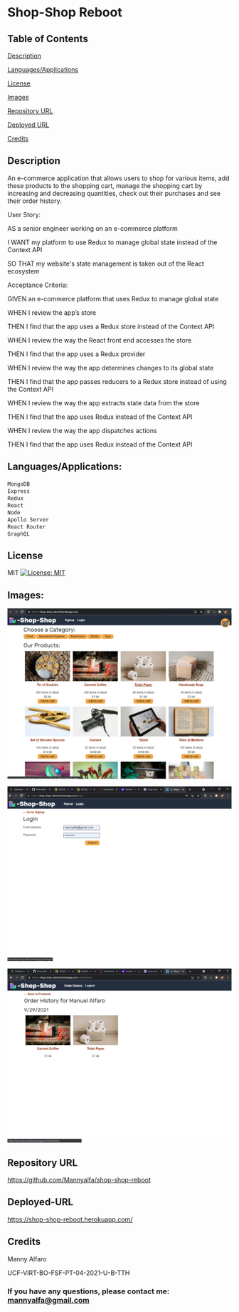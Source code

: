 # Shop-Shop Reboot

## Table of Contents

 [Description](#description)

  [Languages/Applications](#languages-applications)

  [License](#license)

  [Images](#images)

  [Repository URL](#repository-url)

  [Deployed URL](#deployed-url)

  [Credits](#credits)

## Description
An e-commerce application that allows users to shop for various items, add these products to the shopping cart, manage the shopping cart by increasing and decreasing quantities, check out their purchases and see their order history.

User Story:

AS a senior engineer working on an e-commerce platform

I WANT my platform to use Redux to manage global state instead of the Context API

SO THAT my website's state management is taken out of the React ecosystem

Acceptance Criteria:

GIVEN an e-commerce platform that uses Redux to manage global state

WHEN I review the app’s store

THEN I find that the app uses a Redux store instead of the Context API

WHEN I review the way the React front end accesses the store

THEN I find that the app uses a Redux provider

WHEN I review the way the app determines changes to its global state

THEN I find that the app passes reducers to a Redux store instead of using the Context API

WHEN I review the way the app extracts state data from the store

THEN I find that the app uses Redux instead of the Context API

WHEN I review the way the app dispatches actions

THEN I find that the app uses Redux instead of the Context API

## Languages/Applications:

    MongoDB
    Express
    Redux
    React
    Node
    Apollo Server 
    React Router
    GraphQL


## License
MIT [![License: MIT](https://img.shields.io/badge/License-MIT-yellow.svg)](https://opensource.org/licenses/MIT)

  
## Images:

![screenshot](https://github.com/Mannyalfa/shop-shop-reboot/blob/main/assets/screenshot.jpg)

![screenshot](https://github.com/Mannyalfa/shop-shop-reboot/blob/main/assets/screenshot-login.jpg)

![screenshot](https://github.com/Mannyalfa/shop-shop-reboot/blob/main/assets/order-hist.jpg)

## Repository URL

https://github.com/Mannyalfa/shop-shop-reboot

## Deployed-URL
https://shop-shop-reboot.herokuapp.com/
 
## Credits

Manny Alfaro

UCF-VIRT-BO-FSF-PT-04-2021-U-B-TTH

### If you have any questions, please contact me: mannyalfa@gmail.com
